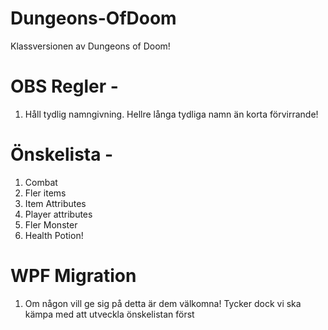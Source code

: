 # Dungeons-OfDoom
Klassversionen av Dungeons of Doom!

# OBS Regler -
1. Håll tydlig namngivning. Hellre långa tydliga namn än korta förvirrande!


# Önskelista -
1. Combat
2. Fler items
3. Item Attributes
4. Player attributes
5. Fler Monster
6. Health Potion!



# WPF Migration
1. Om någon vill ge sig på detta är dem välkomna! Tycker dock vi ska kämpa med att utveckla önskelistan först
